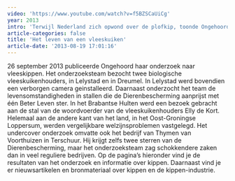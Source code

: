 ```yaml
---
video: 'https://www.youtube.com/watch?v=f5BZSCaUiCg'
year: 2013
intro: 'Terwijl Nederland zich opwond over de plofkip, toonde Ongehoord aan dat biologische en Beter Leven kippen minstens even grote welzijnsproblemen kennen. Voor het eerst kwamen beelden van ouderdieren naar buiten.'
article-categories: false
title: 'Het leven van een vleeskuiken'
article-date: '2013-08-19 17:01:16'
---
```


26 september 2013 publiceerde Ongehoord haar onderzoek naar vleeskippen. Het onderzoeksteam bezocht twee biologische vleeskuikenhouders, in Lelystad en in Dreumel. In Lelystad werd bovendien een verborgen camera geinstalleerd. Daarnaast onderzocht het team de levensomstandigheden in stallen die de Dierenbescherming aanprijst met één Beter Leven ster. In het Brabantse Hulten werd een bezoek gebracht aan de stal van de woordvoerder van de vleeskuikenhouders Elly de Kort. Helemaal aan de andere kant van het land, in het Oost-Groningse Loppersum, werden vergelijkbare welzijnsproblemen vastgelegd. Het undercover onderzoek omvatte ook het bedrijf van Thymen van Voorthuizen in Terschuur. Hij krijgt zelfs twee sterren van de Dierenbescherming, maar het onderzoeksteam zag schokkendere zaken dan in veel reguliere bedrijven. Op de pagina’s hieronder vind je de resultaten van het onderzoek en informatie over kippen. Daarnaast vind je er nieuwsartikelen en bronmateriaal over kippen en de kippen-industrie.